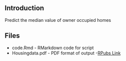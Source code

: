 ## Introduction
 Predict the median value of owner occupied homes
 
 ## Files
 - code.Rmd - RMarkdown code for script
 - Housingdata.pdf - PDF format of output
 -[RPubs Link](http://rpubs.com/Yatharth96/240711/)

